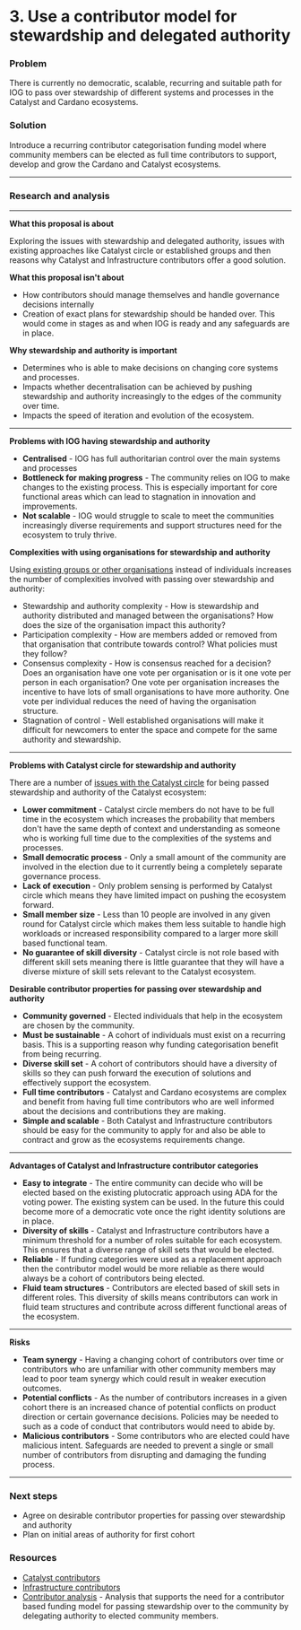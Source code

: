 # 3. Use a contributor model for stewardship and delegated authority

### **Problem‌**

There is currently no democratic, scalable, recurring and suitable path for IOG to pass over stewardship of different systems and processes in the Catalyst and Cardano ecosystems.



### **Solution‌**

Introduce a recurring contributor categorisation funding model where community members can be elected as full time contributors to support, develop and grow the Cardano and Catalyst ecosystems.

****

### **Research and analysis**

****

**What this proposal is about**

Exploring the issues with stewardship and delegated authority, issues with existing approaches like Catalyst circle or established groups and then reasons why Catalyst and Infrastructure contributors offer a good solution.



**What this proposal isn't about**

* How contributors should manage themselves and handle governance decisions internally
* Creation of exact plans for stewardship should be handed over. This would come in stages as and when IOG is ready and any safeguards are in place.



**Why stewardship and authority is important**&#x20;

* Determines who is able to make decisions on changing core systems and processes.
* Impacts whether decentralisation can be achieved by pushing stewardship and authority increasingly to the edges of the community over time.
* Impacts the speed of iteration and evolution of the ecosystem.

****

**Problems with IOG having stewardship and authority**

* **Centralised** - IOG has full authoritarian control over the main systems and processes
* **Bottleneck for making progress** - The community relies on IOG to make changes to the existing process. This is especially important for core functional areas which can lead to stagnation in innovation and improvements.
* **Not scalable** - IOG would struggle to scale to meet the communities increasingly diverse requirements and support structures need for the ecosystem to truly thrive.



**Complexities with using organisations for stewardship and authority**

Using[ existing groups or other organisations](https://docs.catalystcontributors.org/contributor-analysis/governance-ownership-and-authority/individuals-vs-political-parties-vs-organisations) instead of individuals increases the number of complexities involved with passing over stewardship and authority:

* Stewardship and authority complexity - How is stewardship and authority distributed and managed between the organisations? How does the size of the organisation impact this authority?
* Participation complexity - How are members added or removed from that organisation that contribute towards control? What policies must they follow?
* Consensus complexity - How is consensus reached for a decision? Does an organisation have one vote per organisation or is it one vote per person in each organisation? One vote per organisation increases the incentive to have lots of small organisations to have more authority. One vote per individual reduces the need of having the organisation structure.
* Stagnation of control - Well established organisations will make it difficult for newcomers to enter the space and compete for the same authority and stewardship.

****

**Problems with Catalyst circle for stewardship and authority**

There are a number of [issues with the Catalyst circle](https://docs.catalystcontributors.org/contributor-analysis/governance-ownership-and-authority/catalyst-circle-vs-catalyst-contributors) for being passed stewardship and authority of the Catalyst ecosystem:

* **Lower commitment** - Catalyst circle members do not have to be full time in the ecosystem which increases the probability that members don't have the same depth of context and understanding as someone who is working full time due to the complexities of the systems and processes.
* **Small democratic process** - Only a small amount of the community are involved in the election due to it currently being a completely separate governance process.
* **Lack of execution** - Only problem sensing is performed by Catalyst circle which means they have limited impact on pushing the ecosystem forward.
* **Small member size** - Less than 10 people are involved in any given round for Catalyst circle which makes them less suitable to handle high workloads or increased responsibility compared to a larger more skill based functional team.
* **No guarantee of skill diversity** - Catalyst circle is not role based with different skill sets meaning there is little guarantee that they will have a diverse mixture of skill sets relevant to the Catalyst ecosystem.



**Desirable contributor properties for passing over stewardship and authority**

* **Community governed** - Elected individuals that help in the ecosystem are chosen by the community.
* **Must be sustainable** - A cohort of individuals must exist on a recurring basis. This is a supporting reason why funding categorisation benefit from being recurring.
* **Diverse skill set** - A cohort of contributors should have a diversity of skills so they can push forward the execution of solutions and effectively support the ecosystem.
* **Full time contributors** - Catalyst and Cardano ecosystems are complex and benefit from having full time contributors who are well informed about the decisions and contributions they are making.
* **Simple and scalable** - Both Catalyst and Infrastructure contributors should be easy for the community to apply for and also be able to contract and grow as the ecosystems requirements change.

****

**Advantages of Catalyst and Infrastructure contributor categories**

* **Easy to integrate** - The entire community can decide who will be elected based on the existing plutocratic approach using ADA for the voting power. The existing system can be used. In the future this could become more of a democratic vote once the right identity solutions are in place.
* **Diversity of skills** - Catalyst and Infrastructure contributors have a minimum threshold for a number of roles suitable for each ecosystem. This ensures that a diverse range of skill sets that would be elected.
* **Reliable** - If funding categories were used as a replacement approach then the contributor model would be more reliable as there would always be a cohort of contributors being elected.
* **Fluid team structures** - Contributors are elected based of skill sets in different roles. This diversity of skills means contributors can work in fluid team structures and contribute across different functional areas of the ecosystem.

****

**Risks**&#x20;

* **Team synergy** - Having a changing cohort of contributors over time or contributors who are unfamiliar with other community members may lead to poor team synergy which could result in weaker execution outcomes.
* **Potential conflicts** - As the number of contributors increases in a given cohort there is an increased chance of potential conflicts on product direction or certain governance decisions. Policies may be needed to such as a code of conduct that contributors would need to abide by.
* **Malicious contributors** - Some contributors who are elected could have malicious intent. Safeguards are needed to prevent a single or small number of contributors from disrupting and damaging the funding process.

****

### **Next steps**

* Agree on desirable contributor properties for passing over stewardship and authority
* Plan on initial areas of authority for first cohort



### **Resources**

* [Catalyst contributors](https://docs.catalystcontributors.org/catalyst-contributors/)
* [Infrastructure contributors](https://app.gitbook.com/o/Pr76HeHUxsbctwx0OULs/s/qOxGN6OZJwo22azqs7YJ/)
* [Contributor analysis](https://docs.catalystcontributors.org/contributor-analysis/) - Analysis that supports the need for a contributor based funding model for passing stewardship over to the community by delegating authority to elected community members.
